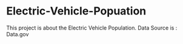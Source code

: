 # Electric-Vehicle-Popuation
This project is about the Electric Vehicle Population. Data Source is : Data.gov
